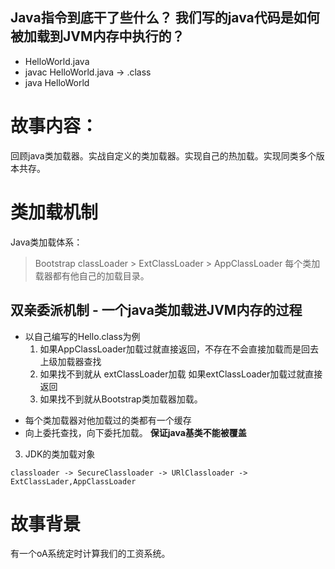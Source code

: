## Java指令到底干了些什么？ 我们写的java代码是如何被加载到JVM内存中执行的？
- HelloWorld.java
- javac HelloWorld.java -> .class
- java HelloWorld
# 故事内容：
回顾java类加载器。实战自定义的类加载器。实现自己的热加载。实现同类多个版本共存。
# 类加载机制
Java类加载体系：
> Bootstrap classLoader > ExtClassLoader > AppClassLoader
每个类加载器都有他自己的加载目录。
## 双亲委派机制 - 一个java类加载进JVM内存的过程
- 以自己编写的Hello.class为例 
  1. 如果AppClassLoader加载过就直接返回，不存在不会直接加载而是回去上级加载器查找
  2. 如果找不到就从 extClassLoader加载 如果extClassLoader加载过就直接返回
  3. 如果找不到就从Bootstrap类加载器加载。

* 每个类加载器对他加载过的类都有一个缓存
* 向上委托查找，向下委托加载。
**保证java基类不能被覆盖** 
3. JDK的类加载对象
```text
classloader -> SecureClassloader -> URlClassloader -> ExtClassLader,AppClassLoader
```
# 故事背景
 有一个oA系统定时计算我们的工资系统。